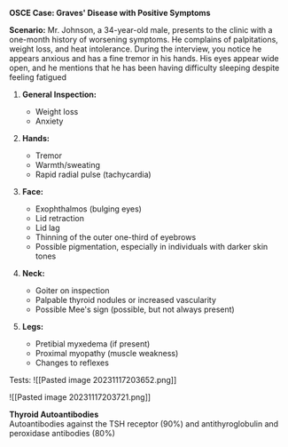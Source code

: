**OSCE Case: Graves' Disease with Positive Symptoms**

**Scenario:** Mr. Johnson, a 34-year-old male, presents to the clinic with a one-month history of worsening symptoms. He complains of palpitations, weight loss, and heat intolerance. During the interview, you notice he appears anxious and has a fine tremor in his hands. His eyes appear wide open, and he mentions that he has been having difficulty sleeping despite feeling fatigued

1. **General Inspection:**
    
    - Weight loss
    - Anxiety
2. **Hands:**
    
    - Tremor
    - Warmth/sweating
    - Rapid radial pulse (tachycardia)
3. **Face:**
    
    - Exophthalmos (bulging eyes)
    - Lid retraction
    - Lid lag
    - Thinning of the outer one-third of eyebrows
    - Possible pigmentation, especially in individuals with darker skin tones
4. **Neck:**
    
    - Goiter on inspection
    - Palpable thyroid nodules or increased vascularity
    - Possible Mee's sign (possible, but not always present)
5. **Legs:**
    
    - Pretibial myxedema (if present)
    - Proximal myopathy (muscle weakness)
    - Changes to reflexes


Tests:
![[Pasted image 20231117203652.png]]

![[Pasted image 20231117203721.png]]

**Thyroid Autoantibodies**  
    Autoantibodies against the TSH receptor (90%) and antithyroglobulin and peroxidase antibodies (80%)